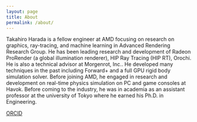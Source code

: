 ```yaml
---
layout: page
title: About
permalink: /about/
---
```


Takahiro Harada is a fellow engineer at AMD focusing on research on graphics, ray-tracing, and machine learning in Advanced Rendering Research Group. He has been leading research and development of Radeon ProRender (a global illumination renderer), HIP Ray Tracing (HIP RT), Orochi. He is also a technical advisor at Morgenrot, Inc.. He developed many techniques in the past including Forward+ and a full GPU rigid body simulation solver. Before joining AMD, he engaged in research and development on real-time physics simulation on PC and game consoles at Havok. Before coming to the industry, he was in academia as an assistant professor at the university of Tokyo where he earned his Ph.D. in Engineering.

[ORCID](https://orcid.org/0000-0001-5158-8455)
